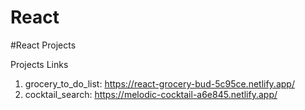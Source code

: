 # React

#React Projects

Projects Links

1. grocery_to_do_list: https://react-grocery-bud-5c95ce.netlify.app/
2. cocktail_search: https://melodic-cocktail-a6e845.netlify.app/
